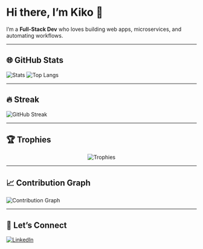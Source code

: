 <!--
**kiko1134/kiko1134** is a ✨ _special_ ✨ repository because its `README.md` (this file) appears on your GitHub profile.

Here are some ideas to get you started:

- 🔭 I’m currently working on ...
- 🌱 I’m currently learning ...
- 👯 I’m looking to collaborate on ...
- 🤔 I’m looking for help with ...
- 💬 Ask me about ...
- 📫 How to reach me: ...
- 😄 Pronouns: ...
- ⚡ Fun fact: ...
-->

# Hi there, I’m Kiko 👋

I’m a **Full-Stack Dev** who loves building web apps, microservices, and automating workflows.

---

## 🌐 GitHub Stats

![Stats](https://github-readme-stats.vercel.app/api?username=kiko1134&show_icons=true&theme=tokyonight)
![Top Langs](https://github-readme-stats.vercel.app/api/top-langs?username=kiko1134&layout=compact&theme=tokyonight)

---

## 🔥 Streak

![GitHub Streak](https://github-readme-streak-stats.herokuapp.com/?user=kiko1134&theme=dark)

---

## 🏆 Trophies

<p align="center">
  <img src="https://github-profile-trophy.vercel.app/?username=kiko1134&theme=darkhub" alt="Trophies" />
</p>

---

## 📈 Contribution Graph

![Contribution Graph](https://ghchart.rshah.org/kiko1134)

---

## 💬 Let’s Connect

[![LinkedIn](https://img.shields.io/badge/LinkedIn-kiko1134-0077B5?logo=linkedin)](https://www.linkedin.com/in/christian-vassikov-04a434209/)

